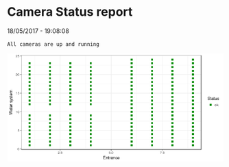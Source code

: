 Camera Status report
================
18/05/2017 - 19:08:08

    All cameras are up and running

![](camreport_files/figure-markdown_github/unnamed-chunk-2-1.png)
